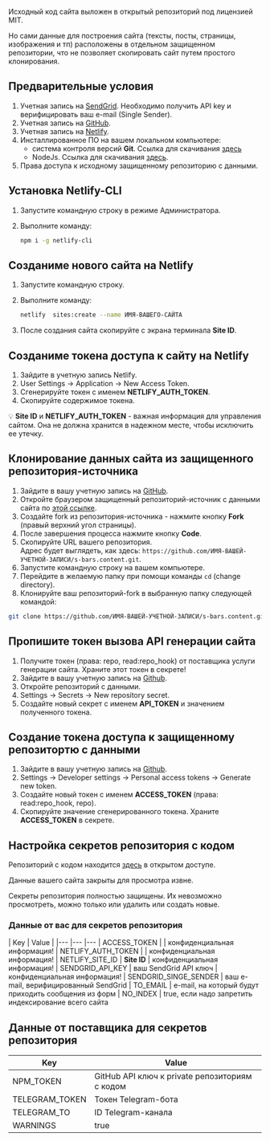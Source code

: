 Исходный код сайта выложен в открытый репозиторий под лицензией MIT.

Но сами данные для построения сайта (тексты, посты, страницы, изображения и тп) расположены в отдельном защищенном репозитории, что не позволяет скопировать сайт путем простого клонирования.

## Предварительные условия

1. Учетная запись на [SendGrid](https://sendgrid.com). Необходимо получить API key и верифицировать ваш e-mail (Single Sender).
2. Учетная запись на [GitHub](https://github.com).
3. Учетная запись на [Netlify](https://netlify.com).
4. Инсталлированное ПО на вашем локальном компьютере: 
    - система контроля версий **Git**. Ссылка для скачивания [здесь](https://git-scm.com/download)
    - NodeJs. Ссылка для скачивания [здесь](https://nodejs.dev/download).
5. Права доступа к исходному защищенному репозиторию с данными.


## Установка Netlify-CLI

1. Запустите командную строку в режиме Администратора.
2. Выполните команду:

   ```bash
   npm i -g netlify-cli
   ```

## Созданиме нового сайта на Netlify

1. Запустите командную строку.
2. Выполните команду:

   ```bash
   netlify  sites:create --name ИМЯ-ВАШЕГО-САЙТА
   ```

3. После создания сайта скопируйте с экрана терминала **Site ID**.

## Созданиме токена доступа к сайту на Netlify

1. Зайдите в учетную запись Netlify.
2. User Settings -> Application -> New Access Token.
3. Сгенерируйте токен с именем **NETLIFY_AUTH_TOKEN**.
4. Скопируйте содержимое токена.

:bulb: **Site ID** и **NETLIFY_AUTH_TOKEN** - важная информация для управления сайтом. Она не должна хранится в надежном месте, чтобы исключить ее утечку.

## Клонирование данных сайта из защищенного репозитория-источника

1. Зайдите в вашу учетную запись на [GitHub](https://github.com).
1. Откройте браузером защищенный репозиторий-источник с данными сайта по [этой ссылке](https://github.com/alextim/s-bars.content).
1. Создайте fork из репозитория-источника - нажмите кнопку **Fork** (правый верхний угол страницы).
1. После завершения процесса нажмите кнопку **Code**.
1. Скопируйте URL вашего репозитория.  
   Адрес будет выглядеть, как здесь: `https://github.com/ИМЯ-ВАШЕЙ-УЧЕТНОЙ-ЗАПИСИ/s-bars.content.git`.
1. Запустите командную строку на вашем компьютере.  
1. Перейдите в желаемую папку при помощи команды `cd` (change directory).
1. Клонируйте ваш репозиторий-fork в выбранную папку следующей командой:

```sh
git clone https://github.com/ИМЯ-ВАШЕЙ-УЧЕТНОЙ-ЗАПИСИ/s-bars.content.git
```

## Пропишите токен вызова API генерации сайта

1. Получите токен (права: repo, read:repo_hook) от поставщика услуги генерации сайта. Храните этот токен в секрете!
1. Зайдите в вашу учетную запись на [Github](https://github.com).
1. Откройте репозиторий с данными.
1. Settings -> Secrets -> New repository secret.
1. Создайте новый секрет с именем **API_TOKEN** и значением полученного токена.

## Создание токена доступа к защищенному репозитортю с данными

1. Зайдите в вашу учетную запись на [Github](https://github.com).
1. Settings -> Developer settings -> Personal access tokens -> Generate new token.
1. Создайте новый токен с именем **ACCESS_TOKEN** (права: read:repo_hook, repo).
1. Скопируйте значение сгенерированного токена. Храните **ACCESS_TOKEN** в секрете.

## Настройка секретов репозитория с кодом

Репозиторий с кодом находится [здесь](https://github.com/alextim/s-bars) в открытом доступе.

Данные вашего сайта закрыты для просмотра извне.

Секреты репозитория полностью защищены. Их невозможно просмотреть, можно только или удалить или создать новые.

### Данные от вас для секретов репозитория

|  Key                  | Value                  |
|---                    |---                     |---
| ACCESS_TOKEN          |                        | конфиденциальная информация!
| NETLIFY_AUTH_TOKEN    |                        | конфиденциальная информация!
| NETLIFY_SITE_ID       | **Site ID**            | конфиденциальная информация!
| SENDGRID_API_KEY      | ваш SendGrid API ключ  | конфиденциальная информация!
| SENDGRID_SINGE_SENDER | ваш e-mail, верифицированный SendGrid
| TO_EMAIL              | e-mail, на который будут приходить сообщения из форм
| NO_INDEX              | true, если надо запретить индексирование всего сайта
 
## Данные от поставщика для секретов репозитория

|  Key                  | Value
|---                    |---
| NPM_TOKEN             | GitHub API ключ к private репозиториям с кодом
| TELEGRAM_TOKEN        | Токен Telegram-бота
| TELEGRAM_TO           | ID Telegram-канала
| WARNINGS              | true
   